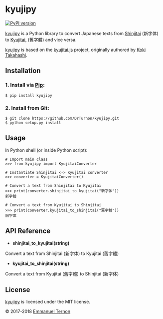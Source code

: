 # kyujipy

[![PyPI version](https://badge.fury.io/py/kyujipy.svg)](https://badge.fury.io/py/kyujipy)

[kyujipy](https://github.com/DrTurnon/kyujipy) is a  Python library to convert Japanese texts from
[Shinjitai](https://en.wikipedia.org/wiki/Shinjitai) (新字体) to
[Kyujitai](https://en.wikipedia.org/wiki/Ky%C5%ABjitai), (舊字體) and vice versa.

[kyujipy](https://github.com/DrTurnon/kyujipy) is based on the
[kyujitai.js](https://github.com/hakatashi/kyujitai.js) project, originally authored by
[Koki Takahashi](https://github.com/hakatashi).


## Installation

### 1. Install via [Pip](http://www.pip-installer.org/):

    $ pip install kyujipy

### 2. Install from Git:

    $ git clone https://github.com/DrTurnon/kyujipy.git
    $ python setup.py install


## Usage

In Python shell (or inside Python script):

    
    # Import main class
    >>> from kyujipy import KyujitaiConverter
    
    # Instantiate Shinjitai <-> Kyujitai converter
    >>> converter = KyujitaiConverter()
    
    # Convert a text from Shinjitai to Kyujitai
    >>> print(converter.shinjitai_to_kyujitai("新字体"))
    新字體
    
    # Convert a text from Kyujitai to Shinjitai
    >>> print(converter.kyujitai_to_shinjitai("舊字體"))
    旧字体


## API Reference

* __shinjitai_to_kyujitai(string)__

Convert a text from Shinjitai (新字体) to Kyujitai (舊字體)

* __kyujitai_to_shinjitai(string)__

Convert a text from Kyujitai (舊字體) to Shinjitai (新字体)


## License

[kyujipy](https://github.com/DrTurnon/kyujipy) is licensed under the MIT license.

© 2017-2018 [Emmanuel Ternon](https://github.com/DrTurnon)
